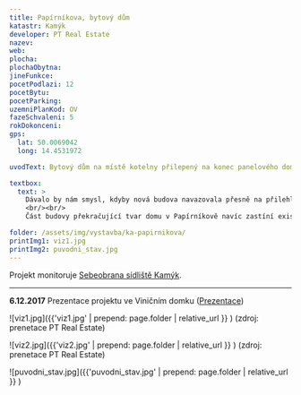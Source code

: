 ```yaml
---
title: Papírníkova, bytový dům
katastr: Kamýk
developer: PT Real Estate
nazev:
web:
plocha:
plochaObytna:
jineFunkce:
pocetPodlazi: 12
pocetBytu:
pocetParking:
uzemniPlanKod: OV
fazeSchvaleni: 5
rokDokonceni:
gps:
  lat: 50.0069042
  long: 14.4531972

uvodText: Bytový dům na místě kotelny přilepený na konec panelového domu v ulici Papírníkova

textbox:
  text: >
    Dávalo by nám smysl, kdyby nová budova navazovala přesně na přilehlý panelák. Návrh PT Real Estate překračuje tento dům jak výškou, tak šířkou.
    <br/><br/>
    Část budovy překračující tvar domu v Papírníkově navíc zastíní existující byty, zvláště když je orientovaná na jih od nich.

folder: /assets/img/vystavba/ka-papirnikova/
printImg1: viz1.jpg
printImg2: puvodni_stav.jpg
---
```


Projekt monitoruje [Sebeobrana sídliště Kamýk](http://www.sidliste-kamyk.cz/).

- - -

**6.12.2017** Prezentace projektu ve Viničním domku ([Prezentace](http://www.individualniplanovani.cz/wp-content/uploads/2017/09/prezentace-pt-real-estate-papirnikova-pavlikova.pdf))

![viz1.jpg]({{'viz1.jpg' | prepend: page.folder | relative_url }} )
(zdroj: prenetace PT Real Estate)

![viz2.jpg]({{'viz2.jpg' | prepend: page.folder | relative_url }} )
(zdroj: prenetace PT Real Estate)

![puvodni_stav.jpg]({{'puvodni_stav.jpg' | prepend: page.folder | relative_url }} )

